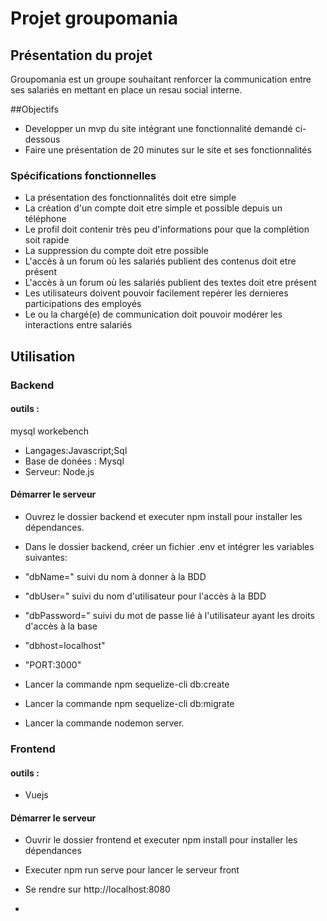 # Projet groupomania

## Présentation du projet

Groupomania est un groupe souhaitant renforcer la communication entre ses salariés en mettant en place un resau social interne.

##Objectifs

* Developper un mvp du site intégrant une fonctionnalité demandé ci-dessous
* Faire une présentation de 20 minutes sur le site et ses fonctionnalités

### Spécifications fonctionnelles

* La présentation des fonctionnalités doit etre simple
* La création d'un compte doit etre simple et possible depuis un téléphone 
* Le profil doit contenir très peu d'informations pour que la complétion soit rapide 
* La suppression du compte doit etre possible 
* L'accès à un forum où les salariés publient des contenus doit etre présent
* L'accès à un forum où les salariés publient des textes doit etre présent
* Les utilisateurs doivent pouvoir facilement repérer les dernieres participations des employés
* Le ou la chargé(e) de communication  doit pouvoir modérer les interactions entre salariés

## Utilisation

### Backend

#### outils :
mysql workebench
* Langages:Javascript;Sql
* Base de donées : Mysql
* Serveur: Node.js

#### Démarrer le serveur 

* Ouvrez le dossier backend et executer npm install pour installer les dépendances.
* Dans le dossier backend, créer un fichier .env et intégrer les variables suivantes:
* "dbName=" suivi du nom à donner à la BDD
* "dbUser=" suivi du nom d'utilisateur pour l'accès à la BDD
* "dbPassword=" suivi du mot de passe lié à l'utilisateur ayant les droits d'accès à la base
* "dbhost=localhost"
* "PORT:3000"

* Lancer la commande npm sequelize-cli db:create
* Lancer la commande npm sequelize-cli db:migrate
* Lancer la commande nodemon server.

### Frontend

#### outils :

* Vuejs


#### Démarrer le serveur

* Ouvrir le dossier frontend  et executer npm install pour installer les dépendances 
* Executer npm run serve pour lancer le serveur front
* Se rendre sur http://localhost:8080


* 
